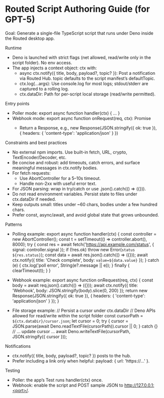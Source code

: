 # Routed Script Authoring Guide (for GPT-5)

Goal: Generate a single-file TypeScript script that runs under Deno inside the Routed desktop app.

Runtime
- Deno is launched with strict flags (net allowed, read/write only in the script folder). No env access.
- The app injects a context object: ctx with:
  - async ctx.notify({ title, body, payload?, topic? }): Post a notification via Routed Hub. topic defaults to the script manifest’s defaultTopic.
  - ctx.log(...args): Use console.log for most logs; stdout/stderr are captured to a rolling log.
  - ctx.dataDir: Path for per-script local storage (read/write permitted).

Entry points
- Poller mode: export async function handler(ctx) { ... }
- Webhook mode: export async function onRequest(req, ctx): Promise<Response>
  - Return a Response, e.g., new Response(JSON.stringify({ ok: true }), { headers: { 'content-type': 'application/json' } })

Constraints and best practices
- No external npm imports. Use built-in fetch, URL, crypto, TextEncoder/Decoder, etc.
- Be concise and robust: add timeouts, catch errors, and surface meaningful messages in ctx.notify bodies.
- For fetch requests:
  - Use AbortController for a 5–10s timeout.
  - Handle non-2xx with useful error text.
- For JSON parsing: wrap in try/catch or use .json().catch(() => ({})).
- Do not read environment variables. Persist state to files under ctx.dataDir if needed.
- Keep outputs small: titles under ~60 chars, bodies under a few hundred chars.
- Prefer const, async/await, and avoid global state that grows unbounded.

Patterns
- Polling example:
  export async function handler(ctx) {
    const controller = new AbortController();
    const t = setTimeout(() => controller.abort(), 8000);
    try {
      const res = await fetch('https://api.example.com/status', { signal: controller.signal });
      if (!res.ok) throw new Error(`status ${res.status}`);
      const data = await res.json().catch(() => ({}));
      await ctx.notify({ title: 'Check complete', body: `value=${data.value}` });
    } catch (e) {
      ctx.log('poll error', String(e?.message || e));
    } finally { clearTimeout(t); }
  }

- Webhook example:
  export async function onRequest(req, ctx) {
    const body = await req.json().catch(() => ({}));
    await ctx.notify({ title: 'Webhook', body: JSON.stringify(body).slice(0, 200) });
    return new Response(JSON.stringify({ ok: true }), { headers: { 'content-type': 'application/json' } });
  }

- File storage example:
  // Persist a cursor under ctx.dataDir
  // Deno APIs allowed for read/write within the script folder
  const cursorPath = `${ctx.dataDir}/cursor.json`;
  let cursor = 0;
  try { cursor = JSON.parse(await Deno.readTextFile(cursorPath)).cursor || 0; } catch {}
  // ... update cursor ...
  await Deno.writeTextFile(cursorPath, JSON.stringify({ cursor }));

Notifications
- ctx.notify({ title, body, payload?, topic? }) posts to the hub.
- Prefer including a link only when helpful: payload: { url: 'https://...' }.

Testing
- Poller: the app’s Test runs handler(ctx) once.
- Webhook: enable the script and POST sample JSON to http://127.0.0.1:<port>/.

